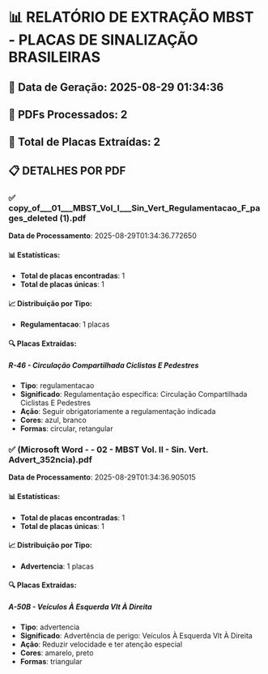 # 📊 RELATÓRIO DE EXTRAÇÃO MBST - PLACAS DE SINALIZAÇÃO BRASILEIRAS

## 📅 Data de Geração: 2025-08-29 01:34:36
## 📄 PDFs Processados: 2
## 🚦 Total de Placas Extraídas: 2

## 📋 DETALHES POR PDF


### ✅ copy_of___01___MBST_Vol_I___Sin_Vert_Regulamentacao_F_pages_deleted (1).pdf
**Data de Processamento**: 2025-08-29T01:34:36.772650

#### 📊 Estatísticas:
- **Total de placas encontradas**: 1
- **Total de placas únicas**: 1

#### 📈 Distribuição por Tipo:
- **Regulamentacao**: 1 placas

#### 🔍 Placas Extraídas:

##### R-46 - Circulação Compartilhada Ciclistas E Pedestres
- **Tipo**: regulamentacao
- **Significado**: Regulamentação específica: Circulação Compartilhada Ciclistas E Pedestres
- **Ação**: Seguir obrigatoriamente a regulamentação indicada
- **Cores**: azul, branco
- **Formas**: circular, retangular


### ✅ (Microsoft Word - - 02 - MBST Vol. II - Sin. Vert. Advert_352ncia).pdf
**Data de Processamento**: 2025-08-29T01:34:36.905015

#### 📊 Estatísticas:
- **Total de placas encontradas**: 1
- **Total de placas únicas**: 1

#### 📈 Distribuição por Tipo:
- **Advertencia**: 1 placas

#### 🔍 Placas Extraídas:

##### A-50B - Veículos À Esquerda Vlt À Direita
- **Tipo**: advertencia
- **Significado**: Advertência de perigo: Veículos À Esquerda Vlt À Direita
- **Ação**: Reduzir velocidade e ter atenção especial
- **Cores**: amarelo, preto
- **Formas**: triangular

